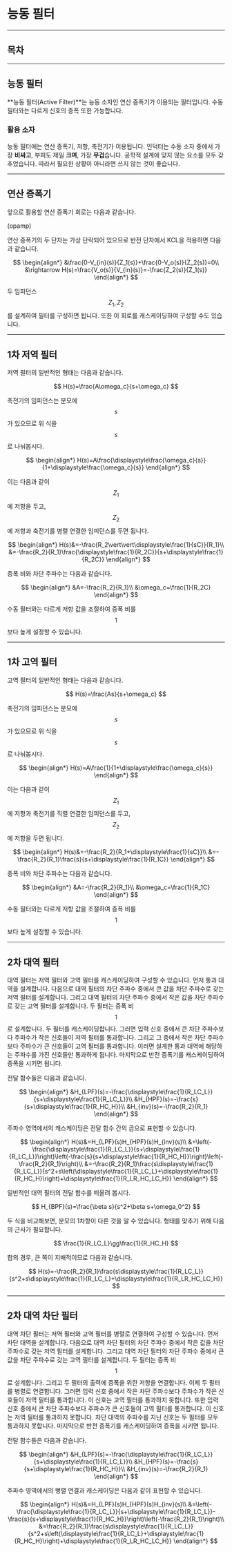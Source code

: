 능동 필터
=

---

## 목차

---

## 능동 필터

**능동 필터(Active Filter)**는 능동 소자인 연산 증폭기가 이용되는 필터입니다.
수동 필터와는 다르게 신호의 증폭 또한 가능합니다.

### 활용 소자

능동 필터에는 연산 증폭기, 저항, 축전기가 이용됩니다.
인덕터는 수동 소자 중에서 가장 **비싸고**, 부피도 제일 **크며**, 가장 **무겁**습니다.
공학적 설계에 맞지 않는 요소를 모두 갖추었습니다.
따라서 필요한 상황이 아니라면 쓰지 않는 것이 좋습니다.

---

## 연산 증폭기

앞으로 활용할 연산 증폭기 회로는 다음과 같습니다.

(opamp)

연산 증폭기의 두 단자는 가상 단락되어 있으므로 반전 단자에서 KCL을 적용하면 다음과 같습니다.

$$
\begin{align*}
&\frac{0-V_{in}(s)}{Z_1(s)}+\frac{0-V_o(s)}{Z_2(s)}=0\\
&\rightarrow H(s)=\frac{V_o(s)}{V_{in}(s)}=-\frac{Z_2(s)}{Z_1(s)}
\end{align*}
$$

두 임피던스 $$Z_1,Z_2$$를 설계하여 필터를 구성하면 됩니다.
또한 이 회로를 캐스케이딩하여 구성할 수도 있습니다.

---

## 1차 저역 필터

저역 필터의 일반적인 형태는 다음과 같습니다.

$$
H(s)=\frac{A\omega_c}{s+\omega_c}
$$

축전기의 임피던스는 분모에 $$s$$가 있으므로 위 식을 $$s$$로 나눠봅시다.

$$
	\begin{align*}
H(s)=A\frac{\displaystyle\frac{\omega_c}{s}}{1+\displaystyle\frac{\omega_c}{s}}
\end{align*}
$$

이는 다음과 같이 $$Z_1$$에 저항을 두고, $$Z_2$$에 저항과 축전기를 병렬 연결한 임피던스를 두면 됩니다.

$$
	\begin{align*}
H(s)&=-\frac{R_2\vert\vert\displaystyle\frac{1}{sC}}{R_1}\\
&=-\frac{R_2}{R_1}\frac{\displaystyle\frac{1}{R_2C}}{s+\displaystyle\frac{1}{R_2C}}
\end{align*}
$$

증폭 비와 차단 주파수는 다음과 같습니다.

$$
	\begin{align*}
&A=-\frac{R_2}{R_1}\\
&\omega_c=\frac{1}{R_2C}
\end{align*}
$$

수동 필터와는 다르게 저항 값을 조절하여 증폭 비를 $$1$$보다 높게 설정할 수 있습니다.

---

## 1차 고역 필터

고역 필터의 일반적인 형태는 다음과 같습니다.

$$
H(s)=\frac{As}{s+\omega_c}
$$

축전기의 임피던스는 분모에 $$s$$가 있으므로 위 식을 $$s$$로 나눠봅시다.

$$
	\begin{align*}
H(s)=A\frac{1}{1+\displaystyle\frac{\omega_c}{s}}
\end{align*}
$$

이는 다음과 같이 $$Z_1$$에 저항과 축전기를 직렬 연결한 임피던스를 두고, $$Z_2$$에 저항을 두면 됩니다.

$$
	\begin{align*}
H(s)&=-\frac{R_2}{R_1+\displaystyle\frac{1}{sC}}\\
&=-\frac{R_2}{R_1}\frac{s}{s+\displaystyle\frac{1}{R_1C}}
\end{align*}
$$

증폭 비와 차단 주파수는 다음과 같습니다.

$$
	\begin{align*}
&A=-\frac{R_2}{R_1}\\
&\omega_c=\frac{1}{R_1C}
\end{align*}
$$

수동 필터와는 다르게 저항 값을 조절하여 증폭 비를 $$1$$보다 높게 설정할 수 있습니다.

---

## 2차 대역 필터

대역 필터는 저역 필터와 고역 필터를 캐스케이딩하여 구성할 수 있습니다.
먼저 통과 대역을 설계합니다.
다음으로 대역 필터의 차단 주파수 중에서 큰 값을 차단 주파수로 갖는 저역 필터를 설계합니다.
그리고 대역 필터의 차단 주파수 중에서 작은 값을 차단 주파수로 갖는 고역 필터를 설계합니다.
두 필터는 증폭 비 $$1$$로 설계합니다.
두 필터를 캐스케이딩합니다.
그러면 입력 신호 중에서 큰 차단 주파수보다 주파수가 작은 신호들이 저역 필터를 통과합니다.
그리고 그 중에서 작은 차단 주파수보다 주파수가 큰 신호들이 고역 필터를 통과합니다.
이러면 설계한 통과 대역에 해당하는 주파수를 가진 신호들만 통과하게 됩니다.
마지막으로 반전 증폭기를 캐스케이딩하여 증폭을 시키면 됩니다.

전달 함수들은 다음과 같습니다.

$$
	\begin{align*}
&H_{LPF}(s)=-\frac{\displaystyle\frac{1}{R_LC_L}}{s+\displaystyle\frac{1}{R_LC_L}}\\
&H_{HPF}(s)=-\frac{s}{s+\displaystyle\frac{1}{R_HC_H}}\\
&H_{inv}(s)=-\frac{R_2}{R_1}
\end{align*}
$$

주파수 영역에서의 캐스케이딩은 전달 함수 간의 곱으로 표현할 수 있습니다.

$$
	\begin{align*}
H(s)&=H_{LPF}(s)H_{HPF}(s)H_{inv}(s)\\
&=\left(-\frac{\displaystyle\frac{1}{R_LC_L}}{s+\displaystyle\frac{1}{R_LC_L}}\right)\left(-\frac{s}{s+\displaystyle\frac{1}{R_HC_H}}\right)\left(-\frac{R_2}{R_1}\right)\\
&=-\frac{R_2}{R_1}\frac{s\displaystyle\frac{1}{R_LC_L}}{s^2+s\left(\displaystyle\frac{1}{R_LC_L}+\displaystyle\frac{1}{R_HC_H}\right)+\displaystyle\frac{1}{R_LR_HC_LC_H}}
\end{align*}
$$

일반적인 대역 필터의 전달 함수를 떠올려 봅시다.

$$
H_{BPF}(s)=\frac{\beta s}{s^2+\beta s+\omega_0^2}
$$

두 식을 비교해보면, 분모의 1차항이 다른 것을 알 수 있습니다.
형태를 맞추기 위해 다음의 근사가 필요합니다.

$$
\frac{1}{R_LC_L}\gg\frac{1}{R_HC_H}
$$

합의 경우, 큰 쪽이 지배적이므로 다음과 같습니다.

$$
H(s)=-\frac{R_2}{R_1}\frac{s\displaystyle\frac{1}{R_LC_L}}{s^2+s\displaystyle\frac{1}{R_LC_L}+\displaystyle\frac{1}{R_LR_HC_LC_H}}
$$

---

## 2차 대역 차단 필터

대역 차단 필터는 저역 필터와 고역 필터를 병렬로 연결하여 구성할 수 있습니다.
먼저 차단 대역을 설계합니다.
다음으로 대역 차단 필터의 차단 주파수 중에서 작은 값을 차단 주파수로 갖는 저역 필터를 설계합니다.
그리고 대역 차단 필터의 차단 주파수 중에서 큰 값을 차단 주파수로 갖는 고역 필터를 설계합니다.
두 필터는 증폭 비 $$1$$로 설계합니다.
그리고 두 필터의 출력에 증폭을 위한 저항을 연결합니다.
이제 두 필터를 병렬로 연결합니다.
그러면 입력 신호 중에서 작은 차단 주파수보다 주파수가 작은 신호들이 저역 필터를 통과합니다.
이 신호는 고역 필터를 통과하지 못합니다.
또한 입력 신호 중에서 큰 차단 주파수보다 주파수가 큰 신호들이 고역 필터를 통과합니다.
이 신호는 저역 필터를 통과하지 못합니다.
차단 대역의 주파수를 지닌 신호는 두 필터를 모두 통과하지 못합니다.
마지막으로 반전 증폭기를 캐스케이딩하여 증폭을 시키면 됩니다.

전달 함수들은 다음과 같습니다.

$$
	\begin{align*}
&H_{LPF}(s)=-\frac{\displaystyle\frac{1}{R_LC_L}}{s+\displaystyle\frac{1}{R_LC_L}}\\
&H_{HPF}(s)=-\frac{s}{s+\displaystyle\frac{1}{R_HC_H}}\\
&H_{inv}(s)=-\frac{R_2}{R_1}
\end{align*}
$$

주파수 영역에서의 병렬 연결과 캐스케이딩은 다음과 같이 표현할 수 있습니다.

$$
	\begin{align*}
H(s)&=H_{LPF}(s)H_{HPF}(s)H_{inv}(s)\\
&=\left(-\frac{\displaystyle\frac{1}{R_LC_L}}{s+\displaystyle\frac{1}{R_LC_L}}-\frac{s}{s+\displaystyle\frac{1}{R_HC_H}}\right)\left(-\frac{R_2}{R_1}\right)\\
&=\frac{R_2}{R_1}\frac{s\displaystyle\frac{1}{R_LC_L}}{s^2+s\left(\displaystyle\frac{1}{R_LC_L}+\displaystyle\frac{1}{R_HC_H}\right)+\displaystyle\frac{1}{R_LR_HC_LC_H}}
\end{align*}
$$
